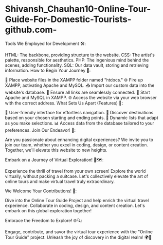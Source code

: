 # Shivansh_Chauhan10-Online-Tour-Guide-For-Domestic-Tourists-github.com-


Tools We Employed for Development 🛠️:

HTML: The backbone, providing structure to the website.
CSS: The artist's palette, responsible for aesthetics.
PHP: The ingenious mind behind the scenes, adding functionality.
SQL: Our data vault, storing and retrieving information.
How to Begin Your Journey 🚀:

📂 Place website files in the XAMPP folder named "htdocs."
⚙️ Fire up XAMPP, activating Apache and MySQL.
📥 Import our custom data into the website's database.
🔗 Ensure all links are seamlessly connected.
🚀 Start Apache and MySQL in XAMPP.
🌐 Access the website via your web browser with the correct address.
What Sets Us Apart (Features) 🌟:

🧭 User-friendly interface for effortless navigation.
📜 Discover destinations based on your chosen starting and ending points.
🔄 Dynamic lists that adapt as you make selections.
📊 Access data from the database tailored to your preferences.
Join Our Endeavor! 👥:

Are you passionate about enhancing digital experiences? We invite you to join our team, whether you excel in coding, design, or content creation. Together, we'll elevate this website to new heights.

Embark on a Journey of Virtual Exploration! 🌈🗺️:

Experience the thrill of travel from your own screen! Explore the world virtually, without packing a suitcase. Let's collectively elevate the art of online tours and make virtual travel truly extraordinary.

We Welcome Your Contributions! 🌟:

Dive into the Online Tour Guide Project and help enrich the virtual travel experience. Collaborate in coding, design, and content creation. Let's embark on this global exploration together!

Embrace the Freedom to Explore! 🌐🔍:

Engage, contribute, and savor the virtual tour experience with the "Online Tour Guide" project. Unleash the joy of discovery in the digital realm! 🌍🚀
